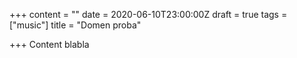 +++
content = ""
date = 2020-06-10T23:00:00Z
draft = true
tags = ["music"]
title = "Domen proba"

+++
Content blabla